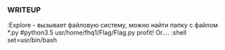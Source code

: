 ### WRITEUP
 
:Explore - вызывает файловую систему, можно найти папку с файлом *.py
#python3.5 usr/home/fhq1/Flag/Flag.py
profit!
Or....
:shell set=usr/bin/bash
